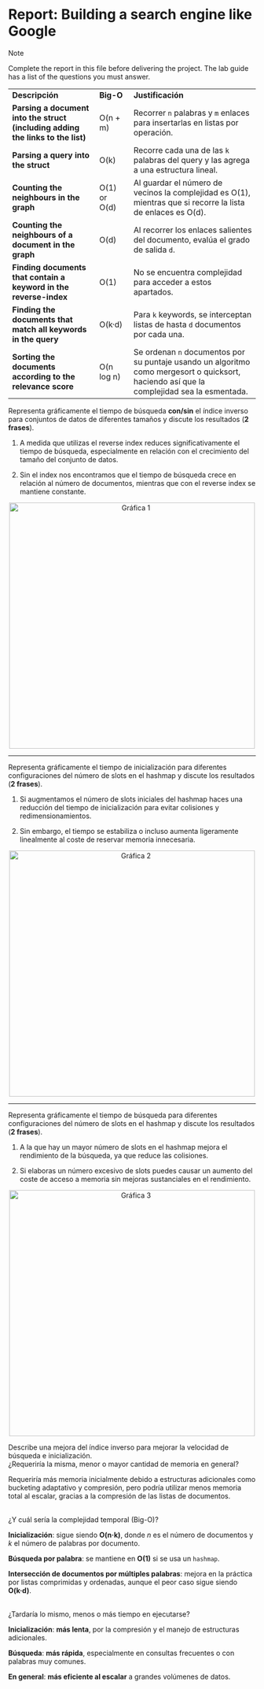 # Report: Building a search engine like Google

> [!NOTE]  
> Complete the report in this file before delivering the project.
> The lab guide has a list of the questions you must answer.

<table>
  <tr>
   <td><strong>Descripción</strong>
   </td>
   <td><strong>Big-O</strong>
   </td>
   <td><strong>Justificación</strong>
   </td>
  </tr>
  <tr>
   <td><strong>Parsing a document into the struct (including adding the links to the list)</strong>
   </td>
   <td>O(n + m)
   </td>
   <td>Recorrer <code>n</code> palabras y <code>m</code> enlaces para insertarlas en listas por operación.
   </td>
  </tr>
  <tr>
   <td><strong>Parsing a query into the struct</strong>
   </td>
   <td>O(k)
   </td>
   <td>Recorre cada una de las <code>k</code> palabras del query y las agrega a una estructura lineal.
   </td>
  </tr>
  <tr>
   <td><strong>Counting the neighbours in the graph</strong>
   </td>
   <td>O(1) or O(d)
   </td>
   <td>Al guardar el número de vecinos la complejidad es O(1), mientras que si recorre la lista de enlaces es O(d).
   </td>
  </tr>
  <tr>
   <td><strong>Counting the neighbours of a document in the graph</strong>
   </td>
   <td>O(d)
   </td>
   <td>Al recorrer los enlaces salientes del documento, evalúa el grado de salida <code>d</code>.
   </td>
  </tr>
  <tr>
   <td><strong>Finding documents that contain a keyword in the reverse-index</strong>
   </td>
   <td>O(1)
   </td>
   <td>No se encuentra complejidad para acceder a estos apartados.
   </td>
  </tr>
  <tr>
   <td><strong>Finding the documents that match all keywords in the query</strong>
   </td>
   <td>O(k·d)
   </td>
   <td>Para <code>k</code> keywords, se interceptan listas de hasta <code>d</code> documentos por cada una.
   </td>
  </tr>
  <tr>
   <td><strong>Sorting the documents according to the relevance score</strong>
   </td>
   <td>O(n log n)
   </td>
   <td>Se ordenan <code>n</code> documentos por su puntaje usando un algoritmo como mergesort o quicksort, haciendo así que la complejidad sea la esmentada.
   </td>
  </tr>
</table>

Representa gráficamente el tiempo de búsqueda **con/sin** el índice inverso para conjuntos de datos de diferentes tamaños y discute los resultados (**2 frases**).

1. A medida que utilizas el reverse index reduces significativamente el tiempo de búsqueda, especialmente en relación con el crecimiento del tamaño del conjunto de datos.

2. Sin el index nos encontramos que el tiempo de búsqueda crece en relación al número de documentos, mientras que con el reverse index se mantiene constante.

<p align="center">
  <img src="graficas/grafica%201.JPG" alt="Gráfica 1" width="500">
</p>

---

Representa gráficamente el tiempo de inicialización para diferentes configuraciones del número de slots en el hashmap y discute los resultados (**2 frases**).

1. Si augmentamos el número de slots iniciales del hashmap haces una reducción del tiempo de inicialización para evitar colisiones y redimensionamientos.

2. Sin embargo, el tiempo se estabiliza o incluso aumenta ligeramente linealmente al coste de reservar memoria innecesaria.

<p align="center">
  <img src="graficas/grafica%202.JPG" alt="Gráfica 2" width="500">
</p>

---

Representa gráficamente el tiempo de búsqueda para diferentes configuraciones del número de slots en el hashmap y discute los resultados (**2 frases**).

1. A la que hay un mayor número de slots en el hashmap mejora el rendimiento de la búsqueda, ya que reduce las colisiones.

2. Si elaboras un número excesivo de slots puedes causar un aumento del coste de acceso a memoria sin mejoras sustanciales en el rendimiento.

<p align="center">
  <img src="graficas/grafica%203.JPG" alt="Gráfica 3" width="500">
</p>


Describe una mejora del índice inverso para mejorar la velocidad de búsqueda e inicialización. \
 ¿Requeriría la misma, menor o mayor cantidad de memoria en general?

Requeriría más memoria inicialmente debido a estructuras adicionales como bucketing adaptativo y compresión, pero podría utilizar menos memoria total al escalar, gracias a la compresión de las listas de documentos.

 \
 ¿Y cuál sería la complejidad temporal (Big-O)?

**Inicialización**: sigue siendo **O(n·k)**, donde *n* es el número de documentos y *k* el número de palabras por documento. 


**Búsqueda por palabra**: se mantiene en **O(1)** si se usa un `hashmap`. 


**Intersección de documentos por múltiples palabras**: mejora en la práctica por listas comprimidas y ordenadas, aunque el peor caso sigue siendo **O(k·d)**.

 \
 ¿Tardaría lo mismo, menos o más tiempo en ejecutarse?

**Inicialización**: **más lenta**, por la compresión y el manejo de estructuras adicionales. 


**Búsqueda**: **más rápida**, especialmente en consultas frecuentes o con palabras muy comunes. 


**En general**: **más eficiente al escalar** a grandes volúmenes de datos.
